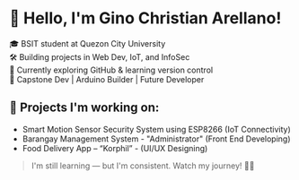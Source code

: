 # 👋 Hello, I'm Gino Christian Arellano!

🎓 BSIT student at Quezon City University  
🛠️ Building projects in Web Dev, IoT, and InfoSec  
📍 Currently exploring GitHub & learning version control  
🌱 Capstone Dev | Arduino Builder | Future Developer

## 🚀 Projects I'm working on:
- Smart Motion Sensor Security System using ESP8266 (IoT Connectivity)
- Barangay Management System - "Administrator" (Front End Developing)
- Food Delivery App – “Korphil” - (UI/UX Designing)

> I'm still learning — but I'm consistent. Watch my journey! 🚧💡
